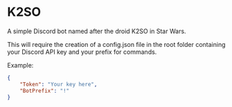 # K2SO

A simple Discord bot named after the droid K2SO in Star Wars.

This will require the creation of a config.json file in the root folder containing your Discord API key and your prefix for commands.

Example:
```json
{
    "Token": "Your key here",
    "BotPrefix": "!"
}
```